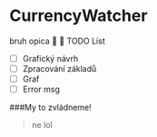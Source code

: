 # CurrencyWatcher
bruh opica 🦍 🦧
TODO List
- [ ] Grafický návrh 
- [ ] Zpracování základů
- [ ] Graf
- [ ] Error msg

###My to zvládneme!
> ne lol 
